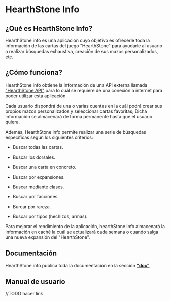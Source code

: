 # HearthStone Info

## ¿Qué es HearthStone Info?

HearthStone info es una aplicación cuyo objetivo es ofrecerle toda la información de las cartas del juego "HearthStone" para ayudarle al usuario a realizar búsquedas exhaustiva, creación de sus mazos personalizados, etc.



## ¿Cómo funciona?

HearthStone info obtiene la información de una API externa llamada ["HearthStone API"](http://hearthstoneapi.com/) para lo cuál se requiere de una conexión a internet para poder utilizar esta aplicación.

Cada usuario dispondrá de una o varias cuentas en la cuál podrá crear sus propios mazos personalizados y seleccionar cartas favoritas; Dicha información se almacenará de forma permanente hasta que el usuario quiera.

Además, HearthStone info permite realizar una serie de búsquedas específicas según los siguientes criterios:

- Buscar todas las cartas.

- Buscar los dorsales.

- Buscar una carta en concreto.

- Buscar por expansiones.

- Buscar mediante clases.

- Buscar por facciones.

- Burcar por rareza.

- Buscar por tipos (hechizos, armas).


Para mejorar el rendimiento de  la aplicación, hearthStone info almacenará la información en caché la cuál se actualizará cada semana o cuando salga una nueva expansión del "HearthStone".

## Documentación

HearthStone info publica toda la documentación en la sección [**"doc"**](doc)

## Manual de usuario

//TODO hacer link
